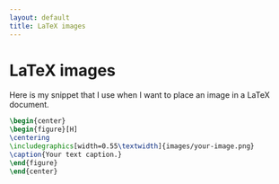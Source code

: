 ```yaml
---
layout: default
title: LaTeX images 
---
```


# LaTeX images 

Here is my snippet that I use when I want to place an image in a LaTeX document. 

```latex
\begin{center}
\begin{figure}[H]
\centering
\includegraphics[width=0.55\textwidth]{images/your-image.png}
\caption{Your text caption.}     
\end{figure}
\end{center}
```
